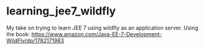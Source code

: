 # learning_jee7_wildfly
My take on trying to learn JEE 7 using wildfly as an application server.
Using the book: https://www.amazon.com/Java-EE-7-Development-WildFly/dp/1782171983
